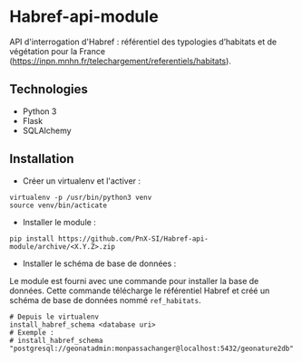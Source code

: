 # Habref-api-module

API d'interrogation d'Habref : référentiel des typologies d’habitats et de végétation pour la France (https://inpn.mnhn.fr/telechargement/referentiels/habitats).

## Technologies

- Python 3
- Flask
- SQLAlchemy

## Installation

- Créer un virtualenv et l'activer :

```
virtualenv -p /usr/bin/python3 venv
source venv/bin/acticate
```

- Installer le module :

```
pip install https://github.com/PnX-SI/Habref-api-module/archive/<X.Y.Z>.zip
```

- Installer le schéma de base de données :

Le module est fourni avec une commande pour installer la base de données. Cette commande télécharge le référentiel Habref et créé un schéma de base de données nommé ``ref_habitats``.

```
# Depuis le virtualenv
install_habref_schema <database uri>
# Exemple :
# install_habref_schema "postgresql://geonatadmin:monpassachanger@localhost:5432/geonature2db"
```
